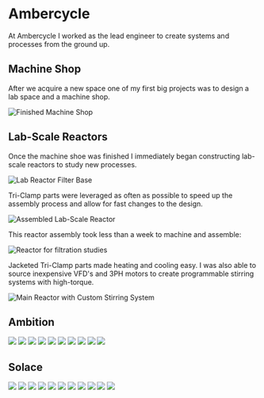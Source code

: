 # Ambercycle

At Ambercycle I worked as the lead engineer to create systems and processes from the ground up. 

## Machine Shop

After we acquire a new space one of my first big projects was to design a lab space and a machine shop.

![Finished Machine Shop](ambercycle/machine-shop/20200729_183326.jpg)

## Lab-Scale Reactors

Once the machine shoe was finished I immediately began constructing lab-scale reactors to study new processes.

![Lab Reactor Filter Base](ambercycle/lab-scale-reactors\20190222_172235.jpg)

Tri-Clamp parts were leveraged as often as possible to speed up the assembly process and allow for fast changes to the design.

![Assembled Lab-Scale Reactor](ambercycle/lab-scale-reactors\20190225_192345.jpg)

This reactor assembly took less than a week to machine and assemble:

![Reactor for filtration studies](ambercycle/lab-scale-reactors\20190227_144941.jpg)

Jacketed Tri-Clamp parts made heating and cooling easy.
I was also able to source inexpensive VFD's and 3PH motors to create programmable stirring systems with high-torque.

![Main Reactor with Custom Stirring System](ambercycle/lab-scale-reactors\20190225_192348.jpg)

## Ambition

![](ambercycle/ambition/20190321_164617.jpg)
![](ambercycle/ambition/20190329_161427.jpg)
![](ambercycle/ambition/20190329_161437.jpg)
![](ambercycle/ambition/20190331_154336.jpg)
![](ambercycle/ambition/20190425_194559.jpg)
![](ambercycle/ambition/20190426_181726.jpg)
![](ambercycle/ambition/20190506_172025.jpg)
![](ambercycle/ambition/20190517_150904(0).jpg)
![](ambercycle/ambition/20190517_150913.jpg)
![](ambercycle/ambition/Pi7_Gif.gif)


## Solace

![](ambercycle/solace/20191008_201252.jpg)
![](ambercycle/solace/20191022_154650.jpg)
![](ambercycle/solace/20191031_165125.jpg)
![](ambercycle/solace/20191031_165137.jpg)
![](ambercycle/solace/20191031_165150.jpg)
![](ambercycle/solace/20191031_171859.jpg)
![](ambercycle/solace/20200220_154308.jpg)
![](ambercycle/solace/20200805_184217.jpg)
![](ambercycle/solace/20200805_184221.jpg)
![](ambercycle/solace/20200825_142905.jpg)
![](ambercycle/solace/20200828_122226.jpg)
